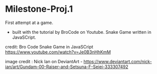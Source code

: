 # Milestone-Proj.1

First attempt at a game.

- built with the tutorial by BroCode on Youtube.
Snake Game written in JavaSCript.

credit: Bro Code Snake Game in JavaSCript https://www.youtube.com/watch?v=Je0B3nHhKmM

image credit : Nick Ian on DeviantArt - https://www.deviantart.com/nick-ian/art/Gundam-00-Raiser-and-Setsuna-F-Seiei-333307492


